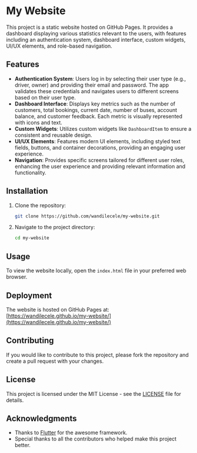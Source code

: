 # My Website

This project is a static website hosted on GitHub Pages. It provides a dashboard displaying various statistics relevant to the users, with features including an authentication system, dashboard interface, custom widgets, UI/UX elements, and role-based navigation.

## Features

- **Authentication System**: Users log in by selecting their user type (e.g., driver, owner) and providing their email and password. The app validates these credentials and navigates users to different screens based on their user type.
- **Dashboard Interface**: Displays key metrics such as the number of customers, total bookings, current date, number of buses, account balance, and customer feedback. Each metric is visually represented with icons and text.
- **Custom Widgets**: Utilizes custom widgets like `DashboardItem` to ensure a consistent and reusable design.
- **UI/UX Elements**: Features modern UI elements, including styled text fields, buttons, and container decorations, providing an engaging user experience.
- **Navigation**: Provides specific screens tailored for different user roles, enhancing the user experience and providing relevant information and functionality.

## Installation

1. Clone the repository:
    ```sh
    git clone https://github.com/wandilecele/my-website.git
    ```
2. Navigate to the project directory:
    ```sh
    cd my-website
    ```

## Usage

To view the website locally, open the `index.html` file in your preferred web browser.

## Deployment

The website is hosted on GitHub Pages at:
[https://wandilecele.github.io/my-website/](https://wandilecele.github.io/my-website/)

## Contributing

If you would like to contribute to this project, please fork the repository and create a pull request with your changes.

## License

This project is licensed under the MIT License - see the [LICENSE](LICENSE) file for details.

## Acknowledgments

- Thanks to [Flutter](https://flutter.dev/) for the awesome framework.
- Special thanks to all the contributors who helped make this project better.

